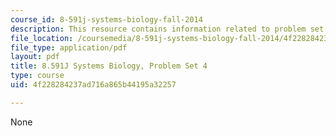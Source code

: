 ```yaml
---
course_id: 8-591j-systems-biology-fall-2014
description: This resource contains information related to problem set 4.
file_location: /coursemedia/8-591j-systems-biology-fall-2014/4f228284237ad716a865b44195a32257_MIT8_591JF14_ProblemSet4.pdf
file_type: application/pdf
layout: pdf
title: 8.591J Systems Biology, Problem Set 4
type: course
uid: 4f228284237ad716a865b44195a32257

---
```

None
